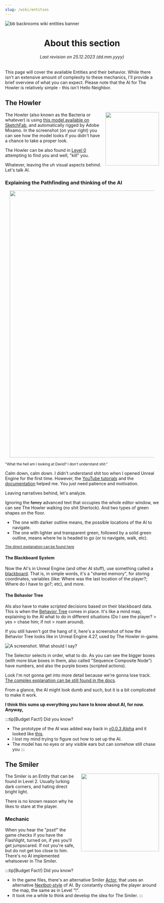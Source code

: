```yaml
---
slug: /wiki/entities
---
```



![bb backrooms wiki entities banner](https://user-images.githubusercontent.com/32200281/220196996-e6cec099-9c75-44cc-bd90-ba182cb7b0bc.png)
<div align="center">

# About this section
###### Last revision on 25.12.2023 (dd.mm.yyyy)
</div>
This page will cover the available Entities and their behavior. While there isn't an extensive amount of complexity to these mechanics, I'll provide a brief overview of what you can expect. Please note that the AI for The Howler is relatively simple - this isn't Hello Neighbor.








## The Howler
<div style="float:right; margin: 0px 0px 10px 10px">
 <img align="right" width="175" src="https://user-images.githubusercontent.com/32200281/220204176-bc3f16db-bb30-4182-9db0-229f616e0d65.png"/>
</div>

The Howler (also known as the Bacteria or whatever) is using [this model available on SketchFab](https://sketchfab.com/3d-models/bacteria-back-rooms-rigged-blender-301-7f8ed6c7ebb948ecb91eff5244b4b8a2), and automatically rigged by Adobe Mixamo. In the screenshot (on your right) you can see how the model looks if you didn't have a chance to take a proper look.

The Howler can be also found in [Level 0](https://github.com/DavidJoacaRo/Budget-Backrooms/wiki/Levels#entity-occurrences) attempting to find you and well, "kill" you.

Whatever, leaving the uh visual aspects behind. Let's talk AI.






### Explaining the Pathfinding and thinking of the AI
<div align="center" style="margin: 15px 15px 15px 15px">
    <img align="center" width="875" src="https://user-images.githubusercontent.com/32200281/220207394-0397554d-d5ac-46c2-859b-67333b64e092.png"/>
</div>

<sup>"What the hell am I looking at David? I don't understand shit."</sup>

Calm down, calm down. I didn't understand shit too when I opened Unreal Engine for the first time. However, the [YouTube tutorials](https://www.youtube.com/results?search_query=matt+aspland) and the [documentation](https://docs.unrealengine.com/4.27/en-US/) helped me. You just need patience and motivation.

Leaving narratives behind, let's analyze.

Ignoring the ~~fancy~~ advanced text that occupies the whole editor window, we can see The Howler walking (no shit Sherlock). And two types of green shapes on the floor.
* The one with darker outline means, the possible locations of the AI to navigate.
* The one with lighter and transparent green, followed by a solid green outline, means where he is headed to go (or to navigate, walk, etc).

<sup>[The direct explanation can be found here](https://docs.unrealengine.com/4.27/en-US/InteractiveExperiences/ArtificialIntelligence/NavigationSystem/)</sup>

#### The Blackboard System

Now the AI's in Unreal Engine (and other AI stuff), use something called a [blackboard](https://en.wikipedia.org/wiki/Blackboard_system). That is, in simple words, it's a "shared memory", for storing coordinates, variables (like: Where was the last location of the player?; Where do I have to go?; etc), and more.


#### The Behavior Tree

AIs also have to make _scripted_ decisions based on their blackboard data. This is when the [Behavior Tree](https://docs.unrealengine.com/4.27/en-US/InteractiveExperiences/ArtificialIntelligence/BehaviorTrees/) comes in place. It's like a mind map, explaining to the AI what to do in different situations (Do I see the player? > yes > chase him; if not > roam around).

If you still haven't got the hang of it, here's a screenshot of how the Behavior Tree looks like in Unreal Engine 4.27, used by The Howler in-game.

![A screenshot. What should I say?](https://user-images.githubusercontent.com/32200281/220213656-1f18e436-10c1-47a6-a202-71f1650a58f6.png)

The Selector selects in order, what to do. As you can see the bigger boxes (with more blue boxes in them, also called "Sequence Composite Node") have numbers, and also the purple boxes (scripted actions).

Look I'm not gonna get into more detail because we're gonna lose track. [The complex explanation can be still found in the docs](https://docs.unrealengine.com/4.27/en-US/InteractiveExperiences/ArtificialIntelligence/BehaviorTrees/).

From a glance, the AI might look dumb and such, but it is a bit complicated to make it work.

**I think this sums up everything you have to know about AI, for now. Anyway,**

:::tip[Budget Fact!]
Did you know?
* The prototype of the AI was added way back in [v0.0.3 Alpha](https://github.com/DavidJoacaRo/Budget-Backrooms/releases/tag/v0.0.3-alpha) and it looked like [this](https://imgur.com/a/6R76zFa).
* I lost my mind trying to figure out how to set up the AI.
* The model has no eyes or any visible ears but can somehow still chase you
:::

## The Smiler
<div style="float:right; margin: 0px 0px 10px 10px">
 <img align="right" width="255" src="https://user-images.githubusercontent.com/32200281/220783303-5f015df8-9cc6-4030-8192-af79582df187.png"/>
</div>

The Smiler is an Entity that can be found in Level 2. Usually lurking dark corners, and hating direct bright light.

There is no known reason why he likes to stare at the player.

### Mechanic

When you hear the "*psst!*" the game checks if you have the Flashlight, turned on, if yes you'll get jumpscared. If not you're safe, but do not get too close to him. There's no AI implemented whatsoever in The Smiler.

:::tip[Budget Fact!]
Did you know?
* In the game files, there's an alternative Smiler [Actor](https://docs.unrealengine.com/4.27/en-US/Basics/Actors/), that uses an alternative [Nextbot-style](https://developer.valvesoftware.com/wiki/NextBot) of AI. By constantly chasing the player around the map, the same as in Level "!".
* It took me a while to think and develop the idea for The Smiler.
:::
